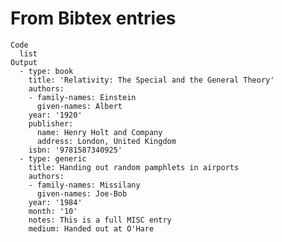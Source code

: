 # From Bibtex entries

    Code
      list
    Output
      - type: book
        title: 'Relativity: The Special and the General Theory'
        authors:
        - family-names: Einstein
          given-names: Albert
        year: '1920'
        publisher:
          name: Henry Holt and Company
          address: London, United Kingdom
        isbn: '9781587340925'
      - type: generic
        title: Handing out random pamphlets in airports
        authors:
        - family-names: Missilany
          given-names: Joe-Bob
        year: '1984'
        month: '10'
        notes: This is a full MISC entry
        medium: Handed out at O'Hare

